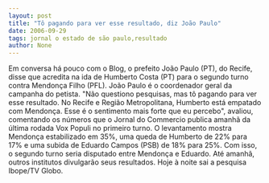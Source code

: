 ```yaml
---
layout: post
title: "Tô pagando para ver esse resultado, diz João Paulo"
date: 2006-09-29
tags: jornal o estado de são paulo,resultado
author: None
---
```

Em conversa há pouco com o Blog, o prefeito João Paulo (PT), do Recife, disse que acredita na ida de Humberto Costa (PT) para o segundo turno contra Mendonça Filho (PFL). João Paulo é o coordenador geral da campanha do petista.
\"Não questiono pesquisas, mas tô pagando para ver esse resultado. No Recife e Região Metropolitana, Humberto está empatado com Mendonça. Esse é o sentimento mais forte que eu percebo\", avaliou, comentando os números que o Jornal do Commercio publica amanhã da última rodada Vox Populi no primeiro turno.
O levantamento mostra Mendonça estabilizado em 35%, uma queda de Humberto de 22% para 17% e uma subida de Eduardo Campos (PSB) de 18% para 25%. Com isso, o segundo turno seria disputado entre Mendonça e Eduardo.
Até amanhã, outros institutos divulgarão seus resultados. Hoje à noite sai a pesquisa Ibope/TV Globo. 